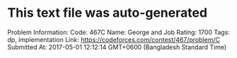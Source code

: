 # This text file was auto-generated

Problem Information:
Code: 467C
Name: George and Job
Rating: 1700
Tags: dp, implementation
Link: https://codeforces.com/contest/467/problem/C
Submitted At: 2017-05-01 12:12:14 GMT+0600 (Bangladesh Standard Time)